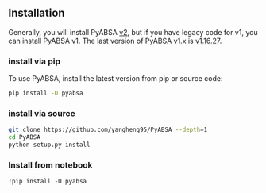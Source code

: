 ﻿Installation
------------

Generally, you will install PyABSA [v2](https://pypi.org/project/pyabsa), but if you have legacy code for v1, you can install PyABSA v1.
The last version of PyABSA v1.x is [v1.16.27](https://pypi.org/project/pyabsa/1.16.27).

### install via pip

To use PyABSA, install the latest version from pip or source code:

```bash
pip install -U pyabsa
```

### install via source

```bash
git clone https://github.com/yangheng95/PyABSA --depth=1
cd PyABSA 
python setup.py install
```

### Install from notebook

```notebook
!pip install -U pyabsa
```

